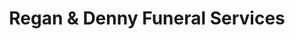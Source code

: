 ---
title: "Regan & Denny Funeral Services"
url: /south-glens-falls/regan-and-denny-funeral-services/
shop: funeral directors
---